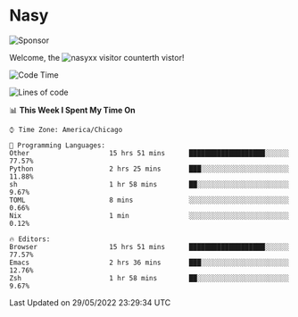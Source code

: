 # Nasy

<!--
<p align="center">
<img height="200" src="https://github-readme-stats.vercel.app/api?username=nasyxx&count_private=true&show_icons=true&theme=dracula&include_all_commits=true"/>
<img height="200" src="https://github-readme-stats.vercel.app/api/top-langs/?username=nasyxx&theme=dracula&hide=html,jupyter+notebook&count_private=true&show_icons=true"/>
</p>

  
----------------
-->

![Sponsor](https://img.shields.io/static/v1.svg?label=Sponsor&message=%E2%9D%A4&logo=GitHub&style=flat&color=pink)
 
Welcome, the ![nasyxx visitor counter](https://count.getloli.com/get/@nasyxx?theme=rule34)th vistor!
 
<!--START_SECTION:waka-->
![Code Time](http://img.shields.io/badge/Code%20Time-2%2C427%20hrs%2022%20mins-blue)

![Lines of code](https://img.shields.io/badge/From%20Hello%20World%20I%27ve%20Written-5%20Million%20lines%20of%20code-blue)

📊 **This Week I Spent My Time On** 

```text
⌚︎ Time Zone: America/Chicago

💬 Programming Languages: 
Other                    15 hrs 51 mins      ███████████████████░░░░░░   77.57% 
Python                   2 hrs 25 mins       ███░░░░░░░░░░░░░░░░░░░░░░   11.88% 
sh                       1 hr 58 mins        ██░░░░░░░░░░░░░░░░░░░░░░░   9.67% 
TOML                     8 mins              ░░░░░░░░░░░░░░░░░░░░░░░░░   0.66% 
Nix                      1 min               ░░░░░░░░░░░░░░░░░░░░░░░░░   0.12%

🔥 Editors: 
Browser                  15 hrs 51 mins      ███████████████████░░░░░░   77.57% 
Emacs                    2 hrs 36 mins       ███░░░░░░░░░░░░░░░░░░░░░░   12.76% 
Zsh                      1 hr 58 mins        ██░░░░░░░░░░░░░░░░░░░░░░░   9.67%

```


 Last Updated on 29/05/2022 23:29:34 UTC
<!--END_SECTION:waka-->

<!-- ![visitors](https://visitor-badge.laobi.icu/badge?page_id=nasyxx.nasyxx) -->
